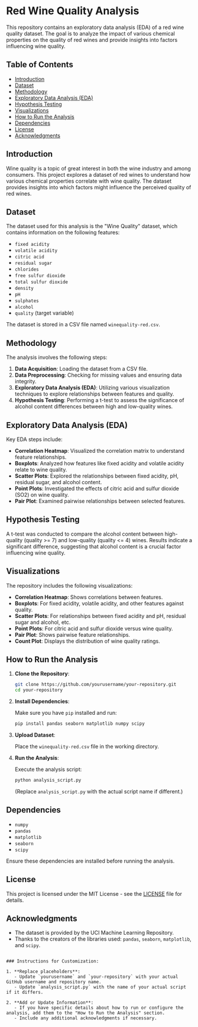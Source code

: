 # Red Wine Quality Analysis

This repository contains an exploratory data analysis (EDA) of a red wine quality dataset. The goal is to analyze the impact of various chemical properties on the quality of red wines and provide insights into factors influencing wine quality.

## Table of Contents

- [Introduction](#introduction)
- [Dataset](#dataset)
- [Methodology](#methodology)
- [Exploratory Data Analysis (EDA)](#exploratory-data-analysis-eda)
- [Hypothesis Testing](#hypothesis-testing)
- [Visualizations](#visualizations)
- [How to Run the Analysis](#how-to-run-the-analysis)
- [Dependencies](#dependencies)
- [License](#license)
- [Acknowledgments](#acknowledgments)

## Introduction

Wine quality is a topic of great interest in both the wine industry and among consumers. This project explores a dataset of red wines to understand how various chemical properties correlate with wine quality. The dataset provides insights into which factors might influence the perceived quality of red wines.

## Dataset

The dataset used for this analysis is the "Wine Quality" dataset, which contains information on the following features:
- `fixed acidity`
- `volatile acidity`
- `citric acid`
- `residual sugar`
- `chlorides`
- `free sulfur dioxide`
- `total sulfur dioxide`
- `density`
- `pH`
- `sulphates`
- `alcohol`
- `quality` (target variable)

The dataset is stored in a CSV file named `winequality-red.csv`.

## Methodology

The analysis involves the following steps:
1. **Data Acquisition**: Loading the dataset from a CSV file.
2. **Data Preprocessing**: Checking for missing values and ensuring data integrity.
3. **Exploratory Data Analysis (EDA)**: Utilizing various visualization techniques to explore relationships between features and quality.
4. **Hypothesis Testing**: Performing a t-test to assess the significance of alcohol content differences between high and low-quality wines.

## Exploratory Data Analysis (EDA)

Key EDA steps include:
- **Correlation Heatmap**: Visualized the correlation matrix to understand feature relationships.
- **Boxplots**: Analyzed how features like fixed acidity and volatile acidity relate to wine quality.
- **Scatter Plots**: Explored the relationships between fixed acidity, pH, residual sugar, and alcohol content.
- **Point Plots**: Investigated the effects of citric acid and sulfur dioxide (SO2) on wine quality.
- **Pair Plot**: Examined pairwise relationships between selected features.

## Hypothesis Testing

A t-test was conducted to compare the alcohol content between high-quality (quality >= 7) and low-quality (quality <= 4) wines. Results indicate a significant difference, suggesting that alcohol content is a crucial factor influencing wine quality.

## Visualizations

The repository includes the following visualizations:
- **Correlation Heatmap**: Shows correlations between features.
- **Boxplots**: For fixed acidity, volatile acidity, and other features against quality.
- **Scatter Plots**: For relationships between fixed acidity and pH, residual sugar and alcohol, etc.
- **Point Plots**: For citric acid and sulfur dioxide versus wine quality.
- **Pair Plot**: Shows pairwise feature relationships.
- **Count Plot**: Displays the distribution of wine quality ratings.

## How to Run the Analysis

1. **Clone the Repository**:

   ```bash
   git clone https://github.com/yourusername/your-repository.git
   cd your-repository
   ```

2. **Install Dependencies**:

   Make sure you have `pip` installed and run:

   ```bash
   pip install pandas seaborn matplotlib numpy scipy
   ```

3. **Upload Dataset**:

   Place the `winequality-red.csv` file in the working directory.

4. **Run the Analysis**:

   Execute the analysis script:

   ```bash
   python analysis_script.py
   ```

   (Replace `analysis_script.py` with the actual script name if different.)

## Dependencies

- `numpy`
- `pandas`
- `matplotlib`
- `seaborn`
- `scipy`

Ensure these dependencies are installed before running the analysis.

## License

This project is licensed under the MIT License - see the [LICENSE](LICENSE) file for details.

## Acknowledgments

- The dataset is provided by the UCI Machine Learning Repository.
- Thanks to the creators of the libraries used: `pandas`, `seaborn`, `matplotlib`, and `scipy`.

```

### Instructions for Customization:

1. **Replace placeholders**:
   - Update `yourusername` and `your-repository` with your actual GitHub username and repository name.
   - Update `analysis_script.py` with the name of your actual script if it differs.

2. **Add or Update Information**:
   - If you have specific details about how to run or configure the analysis, add them to the "How to Run the Analysis" section.
   - Include any additional acknowledgments if necessary.
